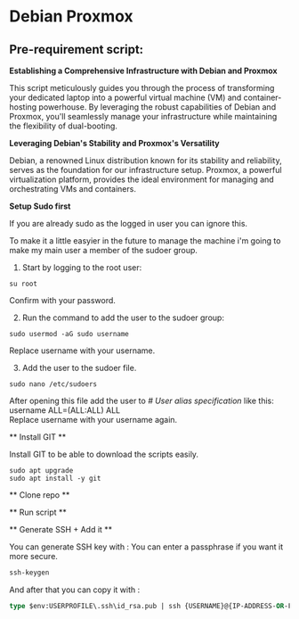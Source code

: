# Debian Proxmox

## Pre-requirement script:

**Establishing a Comprehensive Infrastructure with Debian and Proxmox**

This script meticulously guides you through the process of transforming your dedicated laptop into a powerful virtual machine (VM) and container-hosting powerhouse. By leveraging the robust capabilities of Debian and Proxmox, you'll seamlessly manage your infrastructure while maintaining the flexibility of dual-booting.

**Leveraging Debian's Stability and Proxmox's Versatility**

Debian, a renowned Linux distribution known for its stability and reliability, serves as the foundation for our infrastructure setup. Proxmox, a powerful virtualization platform, provides the ideal environment for managing and orchestrating VMs and containers.

**Setup Sudo first**

If you are already sudo as the logged in user you can ignore this.

To make it a little easyier in the future to manage the machine i'm going to make my main user a member of the sudoer group.

1. Start by logging to the root user:

```console
su root
```
Confirm with your password.

2. Run the command to add the user to the sudoer group:

```console
sudo usermod -aG sudo username
```
Replace username with your username.

3. Add the user to the sudoer file.

```console
sudo nano /etc/sudoers
```
After opening this file add the user to *\# User alias specification* like this:<br/>username ALL=(ALL:ALL) ALL<br/>
Replace username with your username again.

** Install GIT **

Install GIT to be able to download the scripts easily.

```console
sudo apt upgrade
sudo apt install -y git
```

** Clone repo **

** Run script **

** Generate SSH + Add it **

You can generate SSH key with :
You can enter a passphrase if you want it more secure.

```ps
ssh-keygen
```

And after that you can copy it with :

```ps
type $env:USERPROFILE\.ssh\id_rsa.pub | ssh {USERNAME}@{IP-ADDRESS-OR-FQDN} "cat >> .ssh/authorized_keys"
```